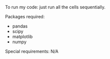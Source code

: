 To run my code: just run all the cells sequentially.

Packages required:
- pandas
- scipy
- matplotlib
- numpy

Special requirements:
N/A

